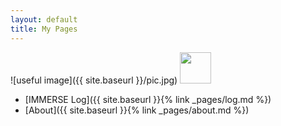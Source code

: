 ```yaml
---
layout: default
title: My Pages
---
```

![useful image]({{ site.baseurl }}/pic.jpg)
<img src="{{ site.baseurl/pic.jpg }}" width="50" height="50"/>

  * [IMMERSE Log]({{ site.baseurl }}{% link _pages/log.md %})
  * [About]({{ site.baseurl }}{% link _pages/about.md %})
  